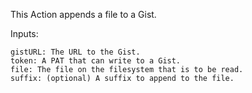 This Action appends a file to a Gist.

Inputs:

    gistURL: The URL to the Gist.
    token: A PAT that can write to a Gist.
    file: The file on the filesystem that is to be read.
    suffix: (optional) A suffix to append to the file.

